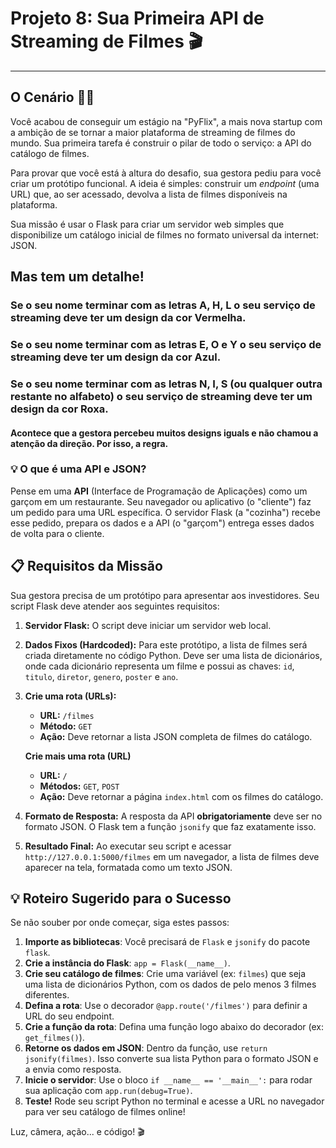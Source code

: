 # Projeto 8: Sua Primeira API de Streaming de Filmes 🎬
---
## O Cenário 👨‍💼

Você acabou de conseguir um estágio na "PyFlix", a mais nova startup com a ambição de se tornar a maior plataforma de streaming de filmes do mundo. Sua primeira tarefa é construir o pilar de todo o serviço: a API do catálogo de filmes.

Para provar que você está à altura do desafio, sua gestora pediu para você criar um protótipo funcional. A ideia é simples: construir um *endpoint* (uma URL) que, ao ser acessado, devolva a lista de filmes disponíveis na plataforma.

Sua missão é usar o Flask para criar um servidor web simples que disponibilize um catálogo inicial de filmes no formato universal da internet: JSON.

## Mas tem um detalhe\! 
### Se o seu nome terminar com as letras A, H, L o seu serviço de streaming deve ter um design da cor Vermelha.
### Se o seu nome terminar com as letras E, O e Y o seu serviço de streaming deve ter um design da cor Azul.
### Se o seu nome terminar com as letras N, I, S (ou qualquer outra restante no alfabeto) o seu serviço de streaming deve ter um design da cor Roxa.

#### Acontece que a gestora percebeu muitos designs iguals e não chamou a atenção da direção. Por isso, a regra.

### 💡 O que é uma API e JSON?
Pense em uma **API** (Interface de Programação de Aplicações) como um garçom em um restaurante. Seu navegador ou aplicativo (o "cliente") faz um pedido para uma URL específica. O servidor Flask (a "cozinha") recebe esse pedido, prepara os dados e a API (o "garçom") entrega esses dados de volta para o cliente.

## 📋 Requisitos da Missão

Sua gestora precisa de um protótipo para apresentar aos investidores. Seu script Flask deve atender aos seguintes requisitos:

1.  **Servidor Flask:** O script deve iniciar um servidor web local.

2.  **Dados Fixos (Hardcoded):** Para este protótipo, a lista de filmes será criada diretamente no código Python. Deve ser uma lista de dicionários, onde cada dicionário representa um filme e possui as chaves: `id`, `titulo`, `diretor`, `genero`, `poster` e `ano`.

3.  **Crie uma rota (URLs):**
    * **URL:** `/filmes`
    * **Método:** `GET`
    * **Ação:** Deve retornar a lista JSON completa de filmes do catálogo.

    **Crie mais uma rota (URL)**
    * **URL:** `/`
    * **Métodos:** `GET`, `POST`
    * **Ação:** Deve retornar a página `index.html` com os filmes do catálogo.

4.  **Formato de Resposta:** A resposta da API **obrigatoriamente** deve ser no formato JSON. O Flask tem a função `jsonify` que faz exatamente isso.

5.  **Resultado Final:** Ao executar seu script e acessar `http://127.0.0.1:5000/filmes` em um navegador, a lista de filmes deve aparecer na tela, formatada como um texto JSON.

## 💡 Roteiro Sugerido para o Sucesso

Se não souber por onde começar, siga estes passos:

1.  **Importe as bibliotecas**: Você precisará de `Flask` e `jsonify` do pacote `flask`.
2.  **Crie a instância do Flask**: `app = Flask(__name__)`.
3.  **Crie seu catálogo de filmes**: Crie uma variável (ex: `filmes`) que seja uma lista de dicionários Python, com os dados de pelo menos 3 filmes diferentes.
4.  **Defina a rota**: Use o decorador `@app.route('/filmes')` para definir a URL do seu endpoint.
5.  **Crie a função da rota**: Defina uma função logo abaixo do decorador (ex: `get_filmes()`).
6.  **Retorne os dados em JSON**: Dentro da função, use `return jsonify(filmes)`. Isso converte sua lista Python para o formato JSON e a envia como resposta.
7.  **Inicie o servidor**: Use o bloco `if __name__ == '__main__':` para rodar sua aplicação com `app.run(debug=True)`.
8.  **Teste!** Rode seu script Python no terminal e acesse a URL no navegador para ver seu catálogo de filmes online!

Luz, câmera, ação... e código! 🎬
